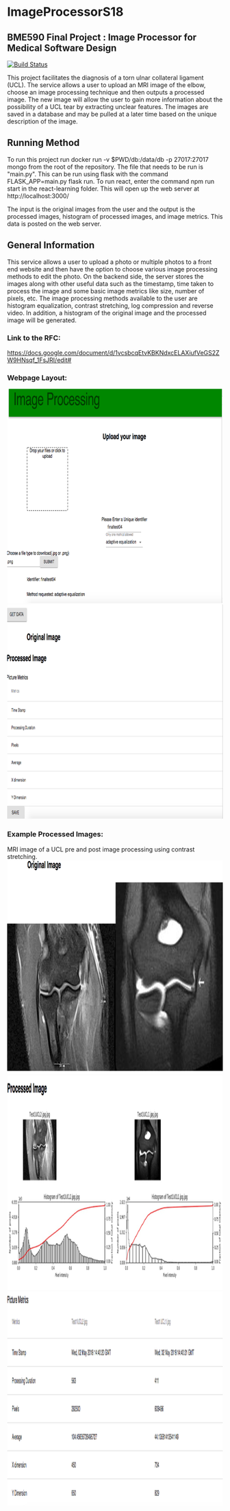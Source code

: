# ImageProcessorS18
## BME590 Final Project : Image Processor for Medical Software Design

[![Build Status](https://travis-ci.org/kmc97/ImageProcessorS18.svg?branch=master)](https://travis-ci.org/kmc97/ImageProcessorS18)

This project facilitates the diagnosis of a torn ulnar collateral ligament (UCL). The service allows a user to upload an MRI image of the elbow, choose an image processing technique and then outputs a processed image. The new image will allow the user to gain more information about the possibility of a UCL tear by extracting unclear features. The images are saved in a database and may be pulled at a later time based on the unique description of the image.

## Running Method
To run this project run docker run -v $PWD/db:/data/db -p 27017:27017 mongo from the root of the repository. The file that needs to be run is "main.py". This can be run using flask with the command FLASK_APP=main.py flask run. To run react, enter the command npm run start in the react-learning folder. This will open up the web server at http://localhost:3000/

The input is the original images from the user and the output is the processed images, histogram of processed images, and image metrics. This data is posted on the web server.

## General Information
This service allows a user to upload a photo or multiple photos to a front end website and then have the option to choose various image processing methods to edit the photo. On the backend side, the server stores the images along with other useful data such as the timestamp, time taken to process the image and some basic image metrics like size, number of pixels, etc. The image processing methods available to the user are histogram equalization, contrast stretching, log compression and reverse video. In addition, a histogram of the original image and the processed image will be generated.

### Link to the RFC:
https://docs.google.com/document/d/1vcsbcqEtvKBKNdxcELAXiufVeGS2ZW9HNsqf_1FsJRI/edit#

### Webpage Layout:
<img src="Screen Shot 2018-05-02 at 12.50.21 PM.png" height="500px"/> 
<img src="Screen Shot 2018-05-02 at 12.51.24 PM.png" height="500px"/> 

### Example Processed Images:
MRI image of a UCL pre and post image processing using contrast stretching. 
<img src="UCL Original Images.png" height="500px"/> 
<img src="UCL Processed Images - Contrast Stretching.png" height="500px"/> 
<img src="UCL -contrast stretching - metrics.png" height="500px"/> 


